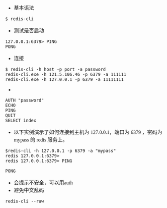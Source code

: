 <font face="SimSun" size=3>

- 基本语法
~~~
$ redis-cli
~~~

- 测试是否启动
~~~
127.0.0.1:6379> PING
PONG
~~~

- 连接

~~~
$ redis-cli -h host -p port -a password
redis-cli.exe -h 121.5.106.46 -p 6379 -a 111111
redis-cli.exe -h 127.0.0.1 -p 6379 -a 11111111
~~~
-
~~~
AUTH "password"
ECHO
PING
QUIT
SELECT index
~~~

- 以下实例演示了如何连接到主机为 127.0.0.1，端口为 6379 ，密码为 mypass 的 redis 服务上。

~~~
$redis-cli -h 127.0.0.1 -p 6379 -a "mypass"
redis 127.0.0.1:6379>
redis 127.0.0.1:6379> PING

PONG
~~~

- 会提示不安全，可以用auth
- 避免中文乱码

~~~
redis-cli --raw
~~~

</font>